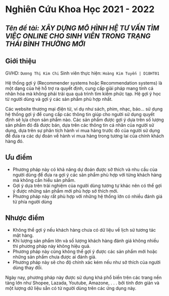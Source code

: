 # Nghiên Cứu Khoa Học 2021 - 2022
## _Tên đề tài: XÂY DỰNG MÔ HÌNH HỆ TƯ VẤN TÌM VIỆC ONLINE CHO SINH VIÊN TRONG TRẠNG THÁI BÌNH THƯỜNG MỚI_

## Giới thiệu

GVHD: `Dương Thị Kim Chi`
Sinh viên thực hiện: `Hoàng Kim Tuyến | D18HT01`

Hệ thống gợi ý (Recommender systems hoặc Recommendation systems) là một dạng của hệ hỗ trợ ra quyết định, cung cấp giải pháp mang tính cá nhân hóa mà không phải trải qua quá trình tìm kiếm phức tạp. Hệ gợi ý học từ người dùng và gợi ý các sản phẩm phù hợp nhất.

Các website thương mại điện tử, ví dụ như sách, phim, nhạc, báo... sử dụng hệ thống gợi ý để cung cấp các thông tin giúp cho người sử dụng quyết định sẽ lựa chọn sản phẩm nào. Các sản phẩm được gợi ý dựa trên số lượng sản phẩm đó đã được bán, dựa trên các thông tin cá nhân của người sử dụng, dựa trên sự phân tích hành vi mua hàng trước đó của người sử dụng để đưa ra các dự đoán về hành vi mua hàng trong tương lai của chính khách hàng đó.
## Ưu điểm
- Phương pháp này có khả năng dự đoán được sở thích và nhu cầu của người dùng để đưa ra gợi ý các sản phẩm phù hợp với từng khách hàng mà không cần hiểu sản phẩm.
- Gợi ý dựa trên trải nghiệm của người dùng tương tự khác nên có thể gợi ý được những sản phẩm mới phù hợp sở thích mới.
- Phương pháp này rất phù hợp với những hệ thống lớn có nhiều đánh giá từ phía người dùng
## Nhược điểm
- Không thể gợi ý nếu khách hàng chưa có dữ liệu về lịch sử tương tác mặt hàng.
- Khi lượng sản phẩm lớn và số lượng khách hàng đánh giá không nhiều thì phương pháp này không hiệu quả.
- Phương pháp này cũng không thể gợi ý được các sản phẩm mới hoặc những sản phẩm chưa được ai đánh giá.
- Phương pháp này sẽ cho độ chính xác kém nếu như sở thích của người dùng thay đổi.

Ngày nay, phương pháp này được sử dụng khá phổ biến trên các trang nền tảng lớn như Shopee, Lazada, Youtube, Amazone, . . . bởi tính đơn giản và một lượng dữ liệu sẵn có từ người dùng trên các ứng dụng này.